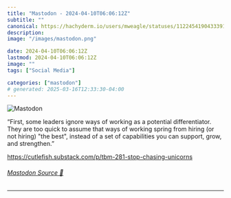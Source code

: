 ```yaml
---
title: "Mastodon - 2024-04-10T06:06:12Z"
subtitle: ""
canonical: https://hachyderm.io/users/mweagle/statuses/112245419043339149
description:
image: "/images/mastodon.png"

date: 2024-04-10T06:06:12Z
lastmod: 2024-04-10T06:06:12Z
image: ""
tags: ["Social Media"]

categories: ["mastodon"]
# generated: 2025-03-16T12:33:30-04:00
---
```

![Mastodon](/images/mastodon.png)

<p>“First, some leaders ignore ways of working as a potential differentiator. They are too quick to assume that ways of working spring from hiring (or not hiring) &quot;the best&quot;, instead of a set of capabilities you can support, grow, and strengthen.”</p><p><a href="https://cutlefish.substack.com/p/tbm-281-stop-chasing-unicorns" target="_blank" rel="nofollow noopener noreferrer" translate="no"><span class="invisible">https://</span><span class="ellipsis">cutlefish.substack.com/p/tbm-2</span><span class="invisible">81-stop-chasing-unicorns</span></a></p>


###### [Mastodon Source 🐘](https://hachyderm.io/@mweagle/112245419043339149)

___
